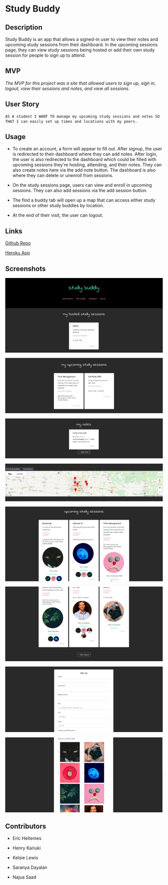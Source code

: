 # Study Buddy

## Description
Study Buddy is an app that allows a signed-in user to view their notes and upcoming study sessions from their dashboard. In the upcoming sessions page, they can view study sessions being hosted or add their own study session for people to sign up to attend.

## MVP
*The MVP for this project was a site that allowed users to sign up, sign in, logout, view their sessions and notes, and view all sessions.*

## User Story
```
AS A student I WANT TO manage my upcoming study sessions and notes SO THAT I can easily set up times and locations with my peers.
```

## Usage
* To create an account, a form will appear to fill out. After signup, the user is redirected to their dashboard where they can add notes. After login, the user is also redirected to the dashboard which could be filled with upcoming sessions they're hosting, attending, and their notes. They can also create notes here via the add note button. The dashboard is also where they can delete or unenroll from sessions. 

* On the study sessions page, users can view and enroll in upcoming sessions. They can also add sessions via the add session button.

* The find a buddy tab will open up a map that can access either study sessions or other study buddies by location.

* At the end of their visit, the user can logout.

## Links
[Github Repo](https://github.com/najuasaad/StudyBuddy)

[Heroku App](https://mysterious-bayou-93387.herokuapp.com/)

## Screenshots

![Screenshot1](./images/dashboard1.jpg)

![Screenshot2](./images/dashboard2.jpg)

![Screenshot3](./images/dashboard3.jpg)

![Screenshot6](./images/findabuddy.jpg)

![Screenshot4](./images/homepage1.jpg)

![Screenshot5](./images/homepage2.jpg)

![Screenshot7](./images/signup1.jpg)

![Screenshot8](./images/signup2.jpg)

## Contributors

* Eric Heltemes

* Henry Kariuki

* Kelsie Lewis

* Saranya Dayalan

* Najua Saad
